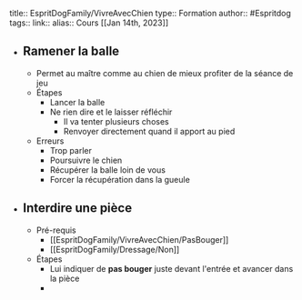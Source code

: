 title:: EspritDogFamily/VivreAvecChien
type:: Formation
author:: #Espritdog 
tags:: 
link::
alias:: Cours
[[Jan 14th, 2023]]

- ## Ramener la balle
	- Permet au maître comme au chien de mieux profiter de la séance de jeu
	- Étapes
		- Lancer la balle
		- Ne rien dire et le laisser réfléchir
			- Il va tenter plusieurs choses
			- Renvoyer directement quand il apport au pied
	- Erreurs
		- Trop parler
		- Poursuivre le chien
		- Récupérer la balle loin de vous
		- Forcer la récupération dans la gueule
- ## Interdire une pièce
	- Pré-requis
		- [[EspritDogFamily/VivreAvecChien/PasBouger]]
		- [[EspritDogFamily/Dressage/Non]]
	- Étapes
		- Lui indiquer de **pas bouger** juste devant l'entrée et avancer dans la pièce
		-
